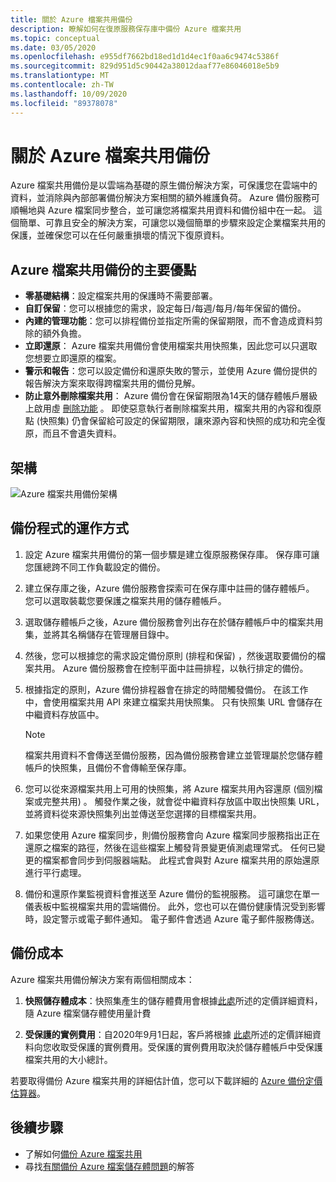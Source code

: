 ```yaml
---
title: 關於 Azure 檔案共用備份
description: 瞭解如何在復原服務保存庫中備份 Azure 檔案共用
ms.topic: conceptual
ms.date: 03/05/2020
ms.openlocfilehash: e955df7662bd18ed1d1d4ec1f0aa6c9474c5386f
ms.sourcegitcommit: 829d951d5c90442a38012daaf77e86046018e5b9
ms.translationtype: MT
ms.contentlocale: zh-TW
ms.lasthandoff: 10/09/2020
ms.locfileid: "89378078"
---
```

# <a name="about-azure-file-share-backup"></a>關於 Azure 檔案共用備份

Azure 檔案共用備份是以雲端為基礎的原生備份解決方案，可保護您在雲端中的資料，並消除與內部部署備份解決方案相關的額外維護負荷。 Azure 備份服務可順暢地與 Azure 檔案同步整合，並可讓您將檔案共用資料和備份組中在一起。 這個簡單、可靠且安全的解決方案，可讓您以幾個簡單的步驟來設定企業檔案共用的保護，並確保您可以在任何嚴重損壞的情況下復原資料。

## <a name="key-benefits-of-azure-file-share-backup"></a>Azure 檔案共用備份的主要優點

* **零基礎結構**：設定檔案共用的保護時不需要部署。
* **自訂保留**：您可以根據您的需求，設定每日/每週/每月/每年保留的備份。
* **內建的管理功能**：您可以排程備份並指定所需的保留期限，而不會造成資料剪除的額外負擔。
* **立即還原**： Azure 檔案共用備份會使用檔案共用快照集，因此您可以只選取您想要立即還原的檔案。
* **警示和報告**：您可以設定備份和還原失敗的警示，並使用 Azure 備份提供的報告解決方案來取得跨檔案共用的備份見解。
* **防止意外刪除檔案共用**： Azure 備份會在保留期限為14天的儲存體帳戶層級上啟用虛 [刪除功能](../storage/files/storage-files-prevent-file-share-deletion.md) 。 即使惡意執行者刪除檔案共用，檔案共用的內容和復原點 (快照集) 仍會保留給可設定的保留期限，讓來源內容和快照的成功和完全復原，而且不會遺失資料。

## <a name="architecture"></a>架構

![Azure 檔案共用備份架構](./media/azure-file-share-backup-overview/azure-file-shares-backup-architecture.png)

## <a name="how-the-backup-process-works"></a>備份程式的運作方式

1. 設定 Azure 檔案共用備份的第一個步驟是建立復原服務保存庫。 保存庫可讓您匯總跨不同工作負載設定的備份。

2. 建立保存庫之後，Azure 備份服務會探索可在保存庫中註冊的儲存體帳戶。 您可以選取裝載您要保護之檔案共用的儲存體帳戶。

3. 選取儲存體帳戶之後，Azure 備份服務會列出存在於儲存體帳戶中的檔案共用集，並將其名稱儲存在管理層目錄中。

4. 然後，您可以根據您的需求設定備份原則 (排程和保留) ，然後選取要備份的檔案共用。 Azure 備份服務會在控制平面中註冊排程，以執行排定的備份。

5. 根據指定的原則，Azure 備份排程器會在排定的時間觸發備份。 在該工作中，會使用檔案共用 API 來建立檔案共用快照集。 只有快照集 URL 會儲存在中繼資料存放區中。

    >[!NOTE]
    >檔案共用資料不會傳送至備份服務，因為備份服務會建立並管理屬於您儲存體帳戶的快照集，且備份不會傳輸至保存庫。

6. 您可以從來源檔案共用上可用的快照集，將 Azure 檔案共用內容還原 (個別檔案或完整共用) 。 觸發作業之後，就會從中繼資料存放區中取出快照集 URL，並將資料從來源快照集列出並傳送至您選擇的目標檔案共用。

7. 如果您使用 Azure 檔案同步，則備份服務會向 Azure 檔案同步服務指出正在還原之檔案的路徑，然後在這些檔案上觸發背景變更偵測處理常式。 任何已變更的檔案都會同步到伺服器端點。 此程式會與對 Azure 檔案共用的原始還原進行平行處理。

8. 備份和還原作業監視資料會推送至 Azure 備份的監視服務。 這可讓您在單一儀表板中監視檔案共用的雲端備份。 此外，您也可以在備份健康情況受到影響時，設定警示或電子郵件通知。 電子郵件會透過 Azure 電子郵件服務傳送。

## <a name="backup-costs"></a>備份成本

Azure 檔案共用備份解決方案有兩個相關成本：

1. **快照儲存體成本**：快照集產生的儲存體費用會根據[此處](https://azure.microsoft.com/pricing/details/storage/files/)所述的定價詳細資料，隨 Azure 檔案儲存體使用量計費

2. **受保護的實例費用**：自2020年9月1日起，客戶將根據 [此處](https://azure.microsoft.com/pricing/details/backup/)所述的定價詳細資料向您收取受保護的實例費用。受保護的實例費用取決於儲存體帳戶中受保護檔案共用的大小總計。

若要取得備份 Azure 檔案共用的詳細估計值，您可以下載詳細的 [Azure 備份定價估算器](https://aka.ms/AzureBackupCostEstimates)。  

## <a name="next-steps"></a>後續步驟

* 了解如何[備份 Azure 檔案共用](backup-afs.md)
* 尋找[有關備份 Azure 檔案儲存體問題](backup-azure-files-faq.md)的解答
